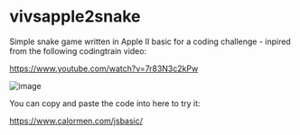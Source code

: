 # vivsapple2snake
Simple snake game written in Apple II basic for a coding challenge - inpired from the following codingtrain video:

https://www.youtube.com/watch?v=7r83N3c2kPw

![image](https://github.com/crompviv/vivsapple2snake/assets/3323117/70223f3f-646a-4708-ba8f-90b4e68fea20)

You can copy and paste the code into here to try it:

https://www.calormen.com/jsbasic/
